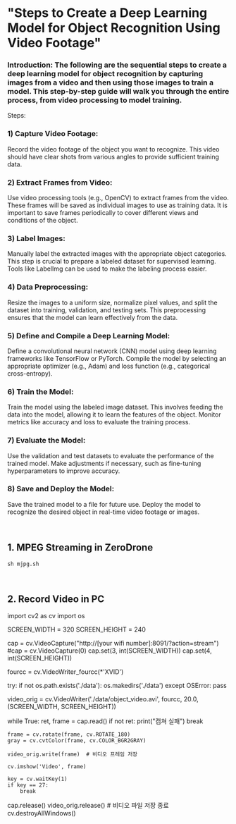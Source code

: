 # "Steps to Create a Deep Learning Model for Object Recognition Using Video Footage"

### Introduction: The following are the sequential steps to create a deep learning model for object recognition by capturing images from a video and then using those images to train a model. This step-by-step guide will walk you through the entire process, from video processing to model training.

Steps:

### 1) Capture Video Footage:

Record the video footage of the object you want to recognize. This video should have clear shots from various angles to provide sufficient training data.

### 2) Extract Frames from Video:

Use video processing tools (e.g., OpenCV) to extract frames from the video. These frames will be saved as individual images to use as training data.
It is important to save frames periodically to cover different views and conditions of the object.

### 3) Label Images:

Manually label the extracted images with the appropriate object categories. This step is crucial to prepare a labeled dataset for supervised learning.
Tools like LabelImg can be used to make the labeling process easier.

### 4) Data Preprocessing:

Resize the images to a uniform size, normalize pixel values, and split the dataset into training, validation, and testing sets.
This preprocessing ensures that the model can learn effectively from the data.

### 5) Define and Compile a Deep Learning Model:

Define a convolutional neural network (CNN) model using deep learning frameworks like TensorFlow or PyTorch.
Compile the model by selecting an appropriate optimizer (e.g., Adam) and loss function (e.g., categorical cross-entropy).

### 6) Train the Model:

Train the model using the labeled image dataset. This involves feeding the data into the model, allowing it to learn the features of the object.
Monitor metrics like accuracy and loss to evaluate the training process.

### 7) Evaluate the Model:

Use the validation and test datasets to evaluate the performance of the trained model.
Make adjustments if necessary, such as fine-tuning hyperparameters to improve accuracy.

### 8) Save and Deploy the Model:

Save the trained model to a file for future use.
Deploy the model to recognize the desired object in real-time video footage or images.

<br/>

## 1. MPEG Streaming in ZeroDrone

    sh mjpg.sh
    
<br/>

## 2. Record Video in PC 

import cv2 as cv
import os

SCREEN_WIDTH = 320
SCREEN_HEIGHT = 240

cap = cv.VideoCapture("http://[your wifi number]:8091/?action=stream")
#cap = cv.VideoCapture(0)
cap.set(3, int(SCREEN_WIDTH))
cap.set(4, int(SCREEN_HEIGHT))

fourcc = cv.VideoWriter_fourcc(*'XVID')

try:
    if not os.path.exists('./data'):
        os.makedirs('./data')
except OSError:
    pass

video_orig = cv.VideoWriter('./data/object_video.avi', fourcc, 20.0, (SCREEN_WIDTH, SCREEN_HEIGHT))

while True:
    ret, frame = cap.read()
    if not ret:
        print("캡쳐 실패")
        break

    frame = cv.rotate(frame, cv.ROTATE_180)
    gray = cv.cvtColor(frame, cv.COLOR_BGR2GRAY)

    video_orig.write(frame)  # 비디오 프레임 저장

    cv.imshow('Video', frame)

    key = cv.waitKey(1)
    if key == 27:
        break

cap.release()
video_orig.release()  # 비디오 파일 저장 종료
cv.destroyAllWindows()


